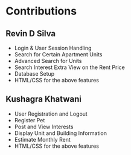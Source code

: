 # Contributions

## Revin D Silva

- Login & User Session Handling
- Search for Certain Apartment Units
- Advanced Search for Units
- Search Interest Extra View on the Rent Price
- Database Setup
- HTML/CSS for the above features

## Kushagra Khatwani

- User Registration and Logout
- Register Pet
- Post and View Interests
- Display Unit and Building Information
- Estimate Monthly Rent
- HTML/CSS for the above features